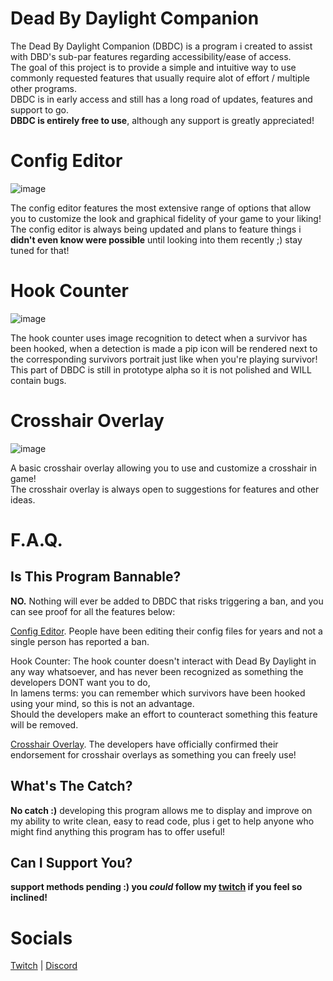 # Dead By Daylight Companion
The Dead By Daylight Companion (DBDC) is a program i created to assist with DBD's sub-par features regarding accessibility/ease of access.  
The goal of this project is to provide a simple and intuitive way to use commonly requested features that usually require alot of effort / multiple other programs.  
DBDC is in early access and still has a long road of updates, features and support to go.  
**DBDC is entirely free to use**, although any support is greatly appreciated!  
# Config Editor
 
![image](https://github.com/rarksy/DBDCompanion/assets/70506725/9b849738-8db3-419c-b85f-323f76e21b61)

The config editor features the most extensive range of options that allow you to customize the look and graphical fidelity of your game to your liking!  
The config editor is always being updated and plans to feature things i **didn't even know were possible** until looking into them recently ;) stay tuned for that!

# Hook Counter
![image](https://github.com/rarksy/DBDCompanion/assets/70506725/2cd129f0-403b-4cbc-a5fc-9ba781babb66)

The hook counter uses image recognition to detect when a survivor has been hooked, when a detection is made a pip icon will be rendered next to the corresponding survivors portrait just like when you're playing survivor!  
This part of DBDC is still in prototype alpha so it is not polished and WILL contain bugs.  

# Crosshair Overlay
![image](https://github.com/rarksy/DBDCompanion/assets/70506725/9b3b8b34-972d-4cab-849d-f1b3e10b4db9)

A basic crosshair overlay allowing you to use and customize a crosshair in game!  
The crosshair overlay is always open to suggestions for features and other ideas.

# F.A.Q.

## Is This Program Bannable?
**NO.** Nothing will ever be added to DBDC that risks triggering a ban, and you can see proof for all the features below:  
  
[Config Editor](https://forums.bhvr.com/dead-by-daylight/discussion/28949/can-anyone-confirm-this-is-legal). People have been editing their config files for years and not a single person has reported a ban.  
  
Hook Counter: The hook counter doesn't interact with Dead By Daylight in any way whatsoever, and has never been recognized as something the developers DONT want you to do,   
In lamens terms: you can remember which survivors have been hooked using your mind, so this is not an advantage.  
Should the developers make an effort to counteract something this feature will be removed.  
  
[Crosshair Overlay](https://cdn.discordapp.com/attachments/1051308034942570528/1193797084143427645/GBP7jv1XYAAd1iN.png?ex=65ae052c&is=659b902c&hm=5eff54bdb5d5a730e913394a1e65273c821d031e4f12dd9f140851af5bb4f893&). The developers have officially confirmed their endorsement for crosshair overlays as something you can freely use!
## What's The Catch?
**No catch :)** developing this program allows me to display and improve on my ability to write clean, easy to read code, plus i get to help anyone who might find anything this program has to offer useful!  
## Can I Support You?
**support methods pending :) you *could* follow my [twitch](https://twitch.tv/rarksy) if you feel so inclined!**

# Socials
[Twitch](https://twitch.tv/rarksy) | [Discord](https://discord.gg/vKjjS8yazu)
